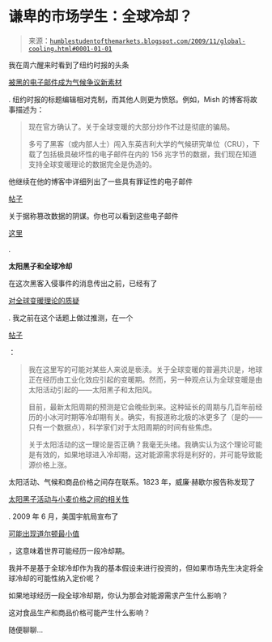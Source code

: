 <!--yml

分类：未分类

日期：2024-05-18 00:42:32

-->

# 谦卑的市场学生：全球冷却？

> 来源：[`humblestudentofthemarkets.blogspot.com/2009/11/global-cooling.html#0001-01-01`](https://humblestudentofthemarkets.blogspot.com/2009/11/global-cooling.html#0001-01-01)

我在周六醒来时看到了纽约时报的头条

[被黑的电子邮件成为气候争议新素材](http://www.nytimes.com/2009/11/21/science/earth/21climate.html?_r=2&hp)

. 纽约时报的标题编辑相对克制，而其他人则更为愤怒。例如，Mish 的博客将故事描述为：

> 现在官方确认了。关于全球变暖的大部分炒作不过是彻底的骗局。
> 
> 多亏了黑客（或内部人士）闯入东英吉利大学的气候研究单位（CRU），下载了包括极具破坏性的电子邮件在内的 156 兆字节的数据，我们现在知道支持全球变暖理论的数据完全是伪造的。

他继续在他的博客中详细列出了一些具有罪证性的电子邮件

[帖子](http://globaleconomicanalysis.blogspot.com/2009/11/hackers-prove-global-warming-is-scam.html)

关于据称篡改数据的阴谋。你也可以看到这些电子邮件

[这里](http://www.anelegantchaos.org/cru/index.php)

.

**太阳黑子和全球冷却**

在这次黑客入侵事件的消息传出之前，已经有了

[对全球变暖理论的质疑](http://go2.wordpress.com/?id=725X1342&site=fabiusmaximus.wordpress.com&url=http%3A%2F%2Fnews.bbc.co.uk%2F2%2Fhi%2F8299079.stm)

. 我之前在这个话题上做过推测，在一个

[帖子](http://humblestudentofthemarkets.blogspot.com/2008/08/more-constructive-on-crude-oil.html)

：

> 我在这里写的可能对某些人来说是亵渎。关于全球变暖的普遍共识是，地球正在经历由工业化效应引起的变暖期。然而，另一种观点认为全球变暖是由太阳活动引起的——太阳黑子和太阳风。
> 
> 目前，最新太阳周期的预测是它会晚些到来。这种延长的周期与几百年前经历的小冰河时期等冷却期有关。确实，有报道称北极的冰更多了（是的——只有一个数据点），科学家们对于太阳周期的时间有些焦虑。
> 
> 关于太阳活动的这一理论是否正确？我毫无头绪。我确实认为这个理论可能是有效的，如果地球进入冷却期，这对能源需求将是利好的，并可能导致能源价格上涨。

太阳活动、气候和商品价格之间存在联系。1823 年，威廉·赫歇尔报告称发现了

[太阳黑子活动与小麦价格之间的相关性](http://climateerinvest.blogspot.com/2009/06/herschel-and-me-sunspots-and-wheat.html)

. 2009 年 6 月，美国宇航局宣布了

[可能出现道尔顿最小值](http://wattsupwiththat.com/2009/07/28/nasa-now-saying-that-a-dalton-minimum-repeat-is-possible/)

，这意味着世界可能经历一段冷却期。

我并不是基于全球冷却作为我的基本假设来进行投资的，但如果市场先生决定将全球冷却的可能性纳入定价呢？

如果地球经历一段全球冷却期，你认为那会对能源需求产生什么影响？

这对食品生产和商品价格可能产生什么影响？

随便聊聊...

